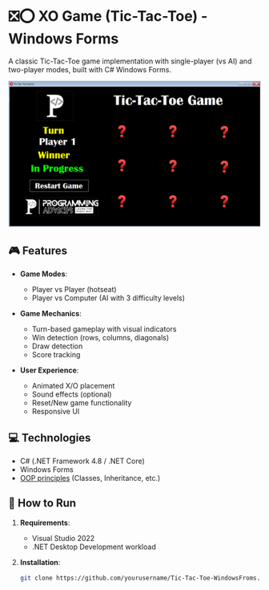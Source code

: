 # ❎⭕ XO Game (Tic-Tac-Toe) - Windows Forms

A classic Tic-Tac-Toe game implementation with single-player (vs AI) and two-player modes, built with C# Windows Forms.

![Game Screenshot](res/Screenshot.png)

## 🎮 Features

- **Game Modes**:
  - Player vs Player (hotseat)
  - Player vs Computer (AI with 3 difficulty levels)
  
- **Game Mechanics**:
  - Turn-based gameplay with visual indicators
  - Win detection (rows, columns, diagonals)
  - Draw detection
  - Score tracking
  
- **User Experience**:
  - Animated X/O placement
  - Sound effects (optional)
  - Reset/New game functionality
  - Responsive UI

## 💻 Technologies

- C# (.NET Framework 4.8 / .NET Core)
- Windows Forms
- [OOP principles](https://en.wikipedia.org/wiki/Object-oriented_programming) (Classes, Inheritance, etc.)

## 🚀 How to Run

1. **Requirements**:
   - Visual Studio 2022
   - .NET Desktop Development workload

2. **Installation**:
   ```bash
   git clone https://github.com/yourusername/Tic-Tac-Toe-WindowsFroms.git
